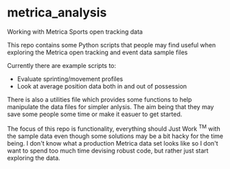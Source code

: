 # metrica_analysis
Working with Metrica Sports open tracking data

This repo contains some Python scripts that people may find useful when exploring the Metrica open tracking and event data sample files

Currently there are example scripts to:

* Evaluate sprinting/movement profiles
* Look at average position data both in and out of possession

There is also a utilities file which provides some functions to help manipulate the data files for simpler anlysis. The aim being that they may save some people some time or make it easuer to get started.

The focus of this repo is functionality, everything should Just Work <sup>TM</sup> with the sample data even though some solutions may be a bit hacky for the time being. I don't know what a production Metrica data set looks like so I don't want to spend too much time devising robust code, but rather just start exploring the data.

